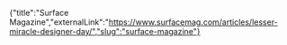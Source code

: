 {"title":"Surface Magazine","externalLink":"https://www.surfacemag.com/articles/lesser-miracle-designer-day/","slug":"surface-magazine"}